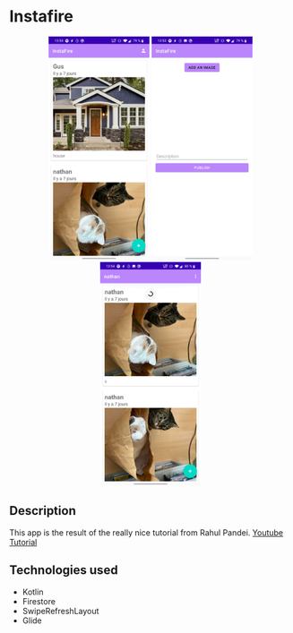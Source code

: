 # Instafire

<p align="center"><img src="images/sc1.jpg" height="400"/>  <img src="images/sc2.jpg" height="400"/> <img src="images/sc3.jpg" height="400"/></p>

## Description

This app is the result of the really nice tutorial from Rahul Pandei. <a href="https://bit.ly/2ZNJlF4">Youtube Tutorial</a>

## Technologies used

- Kotlin
- Firestore
- SwipeRefreshLayout
- Glide

